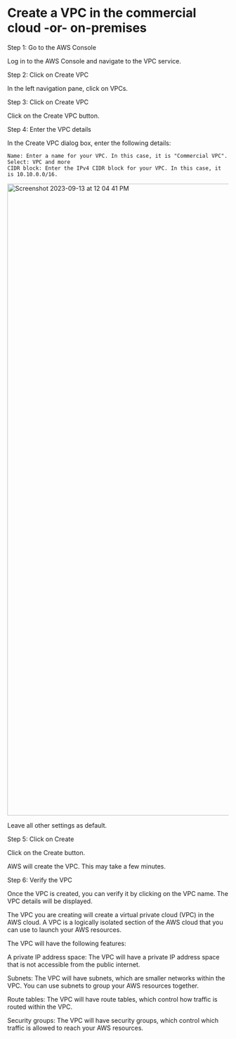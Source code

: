 # Create a VPC in the commercial cloud -or- on-premises

Step 1: Go to the AWS Console

Log in to the AWS Console and navigate to the VPC service.

Step 2: Click on Create VPC

In the left navigation pane, click on VPCs.

Step 3: Click on Create VPC

Click on the Create VPC button.

Step 4: Enter the VPC details

In the Create VPC dialog box, enter the following details:

    Name: Enter a name for your VPC. In this case, it is "Commercial VPC".
    Select: VPC and more
    CIDR block: Enter the IPv4 CIDR block for your VPC. In this case, it is 10.10.0.0/16.

<img width="1435" alt="Screenshot 2023-09-13 at 12 04 41 PM" src="https://github.com/Cnturion/Site-To-Site-VPN/assets/98136077/db563876-66ae-4ad3-8a59-e2f7677be868">

Leave all other settings as default.

Step 5: Click on Create

Click on the Create button.

AWS will create the VPC. This may take a few minutes.

Step 6: Verify the VPC

Once the VPC is created, you can verify it by clicking on the VPC name. The VPC details will be displayed.

The VPC you are creating will create a virtual private cloud (VPC) in the AWS cloud. A VPC is a logically isolated section of the AWS cloud that you can use to launch your AWS resources.

The VPC will have the following features:

A private IP address space: The VPC will have a private IP address space that is not accessible from the public internet.

Subnets: The VPC will have subnets, which are smaller networks within the VPC. You can use subnets to group your AWS resources together.

Route tables: The VPC will have route tables, which control how traffic is routed within the VPC.

Security groups: The VPC will have security groups, which control which traffic is allowed to reach your AWS resources.
